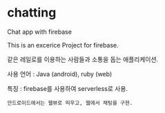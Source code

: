 # chatting
Chat app with firebase

This is an excerice Project for firebase.

같은 레일로를 이용하는 사람들과 소통을 돕는 애플리케이션.

사용 언어 : Java (android), ruby (web)

특징 : firebase를 사용하여 serverless로 사용.

	안드로이드에서는 웹뷰로 띄우고, 웹에서 채팅을 구현.
